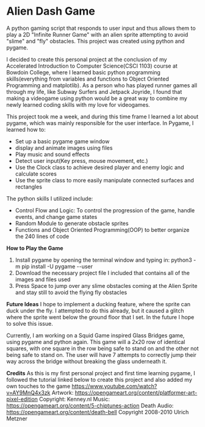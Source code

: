 # Alien Dash Game
A python gaming script that responds to user input and thus allows them to play a 2D "Infinite Runner Game" with an alien sprite attempting to avoid "slime" and "fly" obstacles. This project was created using python and pygame.

  I decided to create this personal project at the conclusion of my Accelerated Introduction to Computer Science(CSCI 1103) course at Bowdoin College, where I learned basic python programming skills(everything from variables and functions to Object Oriented Programming and matplotlib).
  As a person who has played runner games all through my life, like Subway Surfers and Jetpack Joyride, I found that making a videogame using python would be a great way to combine my newly learned coding skills with my love for videogames.

This project took me a week, and during this time frame I learned a lot about pygame, which was mainly responsible for the user interface.
In Pygame, I learned how to:
  - Set up a basic pygame game window
  - display and animate images using files
  - Play music and sound effects
  - Detect user input(Key press, mouse movement, etc.)
  - Use the Clock class to achieve desired player and enemy logic and calculate scores
  - Use the sprite class to more easily manipulate connected surfaces and rectangles

The python skills I utilized include:
- Control Flow and Logic: To control the progression of the game, handle events, and change game states
- Random Module to generate obstacle sprites
- Functions and Object Oriented Programming(OOP) to better organize the 240 lines of code



**How to Play the Game**
1. Install pygame by opening the terminal window and typing in: python3 -m pip install -U pygame --user
2. Download the necessary project file I included that contains all of the images and files used
3. Press Space to jump over any slime obstacles coming at the Alien Sprite and stay still to avoid the flying fly obstacles


**Future Ideas**
  I hope to implement a ducking feature, where the sprite can duck under the fly. I attempted to do this already, but it caused a glitch where the sprite went below the ground floor that I set. In the future I hope to solve this issue.

  Currently, I am working on a Squid Game inspired Glass Bridges game, using pygame and python again. This game will a 2x20 row of identical squares, with one square in the row being safe to stand on and the other not being safe to stand on. The user will have 7 attempts to correctly jump their way across the bridge without breaking the glass underneath it.




**Credits**
As this is my first personal project and first time learning pygame, I followed the tutorial linked below to create this project and also added my own touches to the game
  https://www.youtube.com/watch?v=AY9MnQ4x3zk
Artwork:
https://opengameart.org/content/platformer-art-pixel-edition         Copyright: Kenney.nl
Music:
https://opengameart.org/content/5-chiptunes-action
Death Audio:
https://opengameart.org/content/death-bell                           Copyright 2008-2010 Ulrich Metzner




